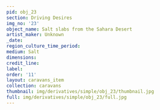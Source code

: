 ```yaml
---
pid: obj_23
section: Driving Desires
img_no: '23'
object_name: Salt slabs from the Sahara Desert
artist_maker: Unknown
_date: 
region_culture_time_period: 
medium: Salt
dimensions: 
credit_line: 
label: 
order: '11'
layout: caravans_item
collection: caravans
thumbnail: img/derivatives/simple/obj_23/thumbnail.jpg
full: img/derivatives/simple/obj_23/full.jpg
---
```

